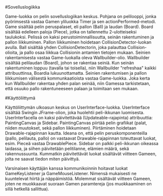 #Sovelluslogiikka

Game-luokka on pelin sovelluslogiikan keskus. Pohjana on pelilooppi, jonka pyörimsestä vastaa Gamen yliluokka Timer ja sen actionPerformed-metodi.
Game sisältää pelin peruspalaset, eli pallon (Ball) ja laudan (Board). Board sisältää edelleen paloja (Piece), jotka on tallennettu 2-ulotteiseksi taulukoksi.
Pelissä on kaksi perustoiminnallisuutta, seinän rakentuminen ja pallon liikkuminen. Pallon liikkuminen hoidetaan CollisionDetector-luokan avulla. Ball sisältää yhden CollisionDetectorin, joka palauttaa Collision-olioita, ja pallo osaa liikkua Collisionin antamien tietojen mukaan. 
Seinien rakentamisesta vastaa Game-luokalla oleva Wallbuilder-olio. Wallbuilder sisältää pelilaudan (Board), johon se rakentaa seiniä. Kun seinän rakentuminen loppuu (tavalla tai toisella), niin Wallbuilder "refreshaa" kaikki attribuuttinsa, Boardia lukuunottamatta.
Seinien rakentumisen ja pallon liikkumisen välisestä kommunkaatioista vastaa Game-luokka. Joka kerta kun Wallbuilder rakentaa yhden palan seinää, niin Gamessa tarkistetaan, että osuuko pallo rakentuneeseen palaan ja toimitaan sen mukaan.


#Käyttöliittymä

Käyttöliittymän  ulkoasun keskus on UserInterface-luokka. UserInterface sisältää Swingin JFrame-olion, joka huolehtii peli-ikkunan luomisesta.
UserInterfacella on kaksi päivitettävää (Updateable-rajapinta) attribuuttia: PaintingCanvas ja Sidebar. 
PaintingCanvas piirtää pelin grafiikat (palat, niiden muutokset, sekä pallon liikkuminen). Piirtäminen hoidetaan Drawable-rajapinnan kautta. Ideana on, että pelin peruskomponenteilla (pallo, pelilauta, pallo) on vastaavat Drawable-rajapinnan toteuttavat luokat, esim. Pieceä vastaa DrawablePiece.
Sidebar on palkki peli-ikkunan oikeassa laidassa, ja siihen päivitetään pelitilanne, elämien määrä, sekä rakennussuunta.
Kummatkin päivitettävät luokat sisältävät viitteen Gameen, jolta ne saavat tiedon miten päivittyä.

Varsinaisen käyttäjän kanssa kommunikoinnin hoitavat luokat GameKeyListener ja GameMouseListener. Nimensä mukaisesti ne kuuntelevat hiirtä ja näppäimistöä. Molemmat sisältävät viitteen Gameen, joten ne muokkaavat suoraan Gamen paramtereja (jos muokkaaminen on sillä hetkellä sallittua).
